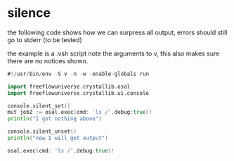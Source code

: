 # silence

the following code shows how we can surpress all output, errors should still go to stderr (to be tested)

the example is a .vsh script note the arguments to v, this also makes sure there are no notices shown.

```go
#!/usr/bin/env -S v -n -w -enable-globals run

import freeflowuniverse.crystallib.osal
import freeflowuniverse.crystallib.ui.console

console.silent_set()
mut job2 := osal.exec(cmd: 'ls /',debug:true)!
println("I got nothing above")

console.silent_unset()
println("now I will get output")

osal.exec(cmd: 'ls /',debug:true)!
```